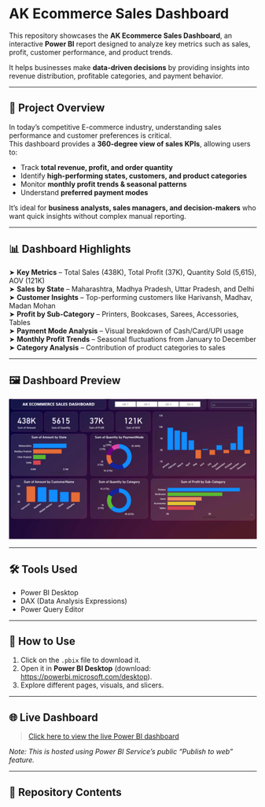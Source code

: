 # AK Ecommerce Sales Dashboard  

This repository showcases the **AK Ecommerce Sales Dashboard**, an interactive **Power BI** report designed to analyze key metrics such as sales, profit, customer performance, and product trends.  

It helps businesses make **data-driven decisions** by providing insights into revenue distribution, profitable categories, and payment behavior.  

---

## 📖 Project Overview  

In today’s competitive E-commerce industry, understanding sales performance and customer preferences is critical.  
This dashboard provides a **360-degree view of sales KPIs**, allowing users to:  

- Track **total revenue, profit, and order quantity**  
- Identify **high-performing states, customers, and product categories**  
- Monitor **monthly profit trends & seasonal patterns**  
- Understand **preferred payment modes**  

It’s ideal for **business analysts, sales managers, and decision-makers** who want quick insights without complex manual reporting.  

---

## 📊 Dashboard Highlights  

➤ **Key Metrics** – Total Sales (438K), Total Profit (37K), Quantity Sold (5,615), AOV (121K)  
➤ **Sales by State** – Maharashtra, Madhya Pradesh, Uttar Pradesh, and Delhi  
➤ **Customer Insights** – Top-performing customers like Harivansh, Madhav, Madan Mohan  
➤ **Profit by Sub-Category** – Printers, Bookcases, Sarees, Accessories, Tables  
➤ **Payment Mode Analysis** – Visual breakdown of Cash/Card/UPI usage  
➤ **Monthly Profit Trends** – Seasonal fluctuations from January to December  
➤ **Category Analysis** – Contribution of product categories to sales  

---
## 🖼️ Dashboard Preview

![Dashboard Preview](https://github.com/aditya31j/Ecommerce-Sales-Dashboard/blob/main/Sales%20Dashboard%20screenshot.png)  

---

## 🛠️ Tools Used
- Power BI Desktop
- DAX (Data Analysis Expressions)
- Power Query Editor

---

## 🚀 How to Use
1. Click on the `.pbix` file to download it.
2. Open it in **Power BI Desktop** (download: https://powerbi.microsoft.com/desktop).
3. Explore different pages, visuals, and slicers.

---

## 🌐 Live Dashboard

> [Click here to view the live Power BI dashboard](https://github.com/aditya31j/HR-Analytics-Dashboard/blob/main/Sales%20Dashboard.pbix)

*Note: This is hosted using Power BI Service’s public “Publish to web” feature.*

---

## 📂 Repository Contents

